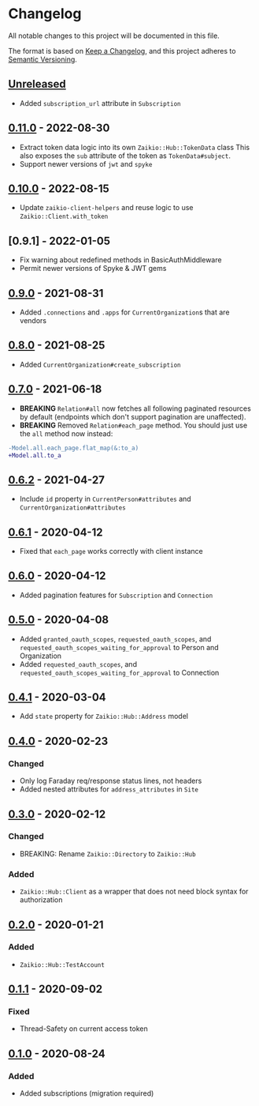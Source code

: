 # Changelog

All notable changes to this project will be documented in this file.

The format is based on [Keep a Changelog](https://keepachangelog.com/en/1.0.0/),
and this project adheres to [Semantic Versioning](https://semver.org/spec/v2.0.0.html).

## [Unreleased]

* Added `subscription_url` attribute in `Subscription`

## [0.11.0] - 2022-08-30

* Extract token data logic into its own `Zaikio::Hub::TokenData` class
  This also exposes the `sub` attribute of the token as `TokenData#subject`.
* Support newer versions of `jwt` and `spyke`

## [0.10.0] - 2022-08-15

* Update `zaikio-client-helpers` and reuse logic to use `Zaikio::Client.with_token`

## [0.9.1] - 2022-01-05

* Fix warning about redefined methods in BasicAuthMiddleware
* Permit newer versions of Spyke & JWT gems

## [0.9.0] - 2021-08-31

* Added `.connections` and `.apps` for `CurrentOrganization`s that are vendors

## [0.8.0] - 2021-08-25

* Added `CurrentOrganization#create_subscription`

## [0.7.0] - 2021-06-18

* **BREAKING** `Relation#all` now fetches all following paginated resources by default
  (endpoints which don't support pagination are unaffected).
* **BREAKING** Removed `Relation#each_page` method. You should just use the `all` method now
  instead:

```diff
-Model.all.each_page.flat_map(&:to_a)
+Model.all.to_a
```

## [0.6.2] - 2021-04-27

* Include `id` property in `CurrentPerson#attributes` and `CurrentOrganization#attributes`

## [0.6.1] - 2020-04-12

* Fixed that `each_page` works correctly with client instance

## [0.6.0] - 2020-04-12

* Added pagination features for `Subscription` and `Connection`

## [0.5.0] - 2020-04-08

* Added `granted_oauth_scopes`, `requested_oauth_scopes`, and `requested_oauth_scopes_waiting_for_approval` to Person and Organization
* Added `requested_oauth_scopes`, and `requested_oauth_scopes_waiting_for_approval` to Connection

## [0.4.1] - 2020-03-04

* Add `state` property for `Zaikio::Hub::Address` model

## [0.4.0] - 2020-02-23

### Changed

* Only log Faraday req/response status lines, not headers
* Added nested attributes for `address_attributes` in `Site`

## [0.3.0] - 2020-02-12

### Changed

- BREAKING: Rename `Zaikio::Directory` to `Zaikio::Hub`

### Added

- `Zaikio::Hub::Client` as a wrapper that does not need block syntax for authorization

## [0.2.0] - 2020-01-21

### Added

- `Zaikio::Hub::TestAccount`

## [0.1.1] - 2020-09-02

### Fixed
- Thread-Safety on current access token

## [0.1.0] - 2020-08-24

### Added
- Added subscriptions (migration required)

[Unreleased]: https://github.com/zaikio/zaikio-hub-ruby/compare/v0.11.0..HEAD
[0.11.0]: https://github.com/zaikio/zaikio-hub-ruby/compare/v0.10.0..v0.11.0
[0.10.0]: https://github.com/zaikio/zaikio-hub-ruby/compare/v0.9.0..v0.10.0
[0.9.0]: https://github.com/zaikio/zaikio-hub-ruby/compare/v0.8.0..v0.9.0
[0.8.0]: https://github.com/zaikio/zaikio-hub-ruby/compare/v0.7.0..v0.8.0
[0.7.0]: https://github.com/zaikio/zaikio-hub-ruby/compare/v0.6.2..v0.7.0
[0.6.2]: https://github.com/zaikio/zaikio-hub-ruby/compare/v0.6.1..v0.6.2
[0.6.1]: https://github.com/zaikio/zaikio-hub-ruby/compare/v0.6.0..v0.6.1
[0.6.0]: https://github.com/zaikio/zaikio-hub-ruby/compare/v0.5.0..v0.6.0
[0.5.0]: https://github.com/zaikio/zaikio-hub-ruby/compare/v0.4.1..v0.5.0
[0.4.1]: https://github.com/zaikio/zaikio-hub-ruby/compare/v0.4.0...v0.4.1
[0.4.0]: https://github.com/zaikio/zaikio-hub-ruby/compare/v0.3.0...v0.4.0
[0.3.0]: https://github.com/zaikio/zaikio-hub-ruby/compare/v0.2.0...v.0.3.0
[0.2.0]: https://github.com/zaikio/zaikio-hub-ruby/compare/v0.1.1...v.0.2.0
[0.1.1]: https://github.com/zaikio/zaikio-hub-ruby/compare/5c6cb4dbcac316733560ddb2b1e13b53e55eb66e...v0.1.1
[0.1.0]: https://github.com/zaikio/zaikio-hub-ruby/compare/d149fb4c0abe6005f123def3952d2dd2ef6404bb...29889d8a6a496542a81e05688da2a46cf4c44188
